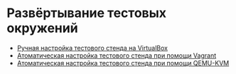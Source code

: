 # Развёртывание тестовых окружений

- [Ручная настройка тестового стенда на VirtualBox](virtualbox/README.md)  
- [Атоматическая настройка тестового стенда при помощи Vagrant](vagrant/README.md)  
- [Атоматическая настройка тестового стенда при помощи QEMU-KVM](qemu-kvm/README.md)  
